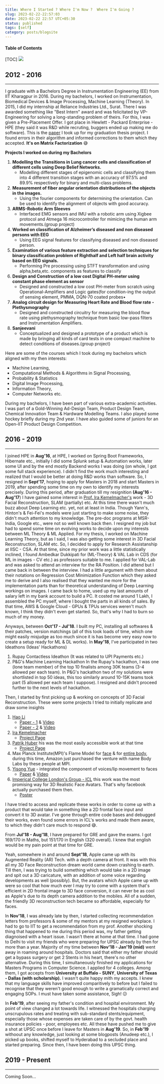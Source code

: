 ```yaml
---
title: Where I Started ? Where I'm Now ?  Where I'm Going ?
slug: 2023-02-22-22:57:03
date: 2023-02-22 22:57 UTC+05:30
status: published
tags: [self]
category: posts/blogsite
---
```


<h4>Table of Contents</h4>
[TOC]

<img align="centre" src="/images/tenor.gif">

## 2012 - 2016
---

I graduate with a Bachelors Degree in Instrumentation Engineering (EE) from IIT Kharagpur in 2016. During my bachelors, I worked on Instrumentation, Biomedical Devices & Image Processing, Machine Learning (Theory).
In 2015, I did my internship at Reliance Industries Ltd., Surat. There I was awarded something like "Best Intern" award and was felicitated by VP-Engineering for solving a long-standing problem of theirs. For this, I was given a Pre-Placement Offer. I got place in Hewlett - Packard Enterprise - HPE (they said it was R&D while recruting, buggers ended up making me do software).  This is the [paper](https://ieeexplore.ieee.org/document/6891337) I took up for my graduation thesis project. I found errors in their algorithm and informed corrections to them which they accepted. **It's on Matrix Factorization** 😅

**Projects I worked on during my Bachelors**

1. **Modelling the Transitions in Lung cancer cells and classification of different cells using Deep Belief Networks.**
	- Modelling different stages of epigenomic cells and classifying them into 4 different transition stages with an accuracy of 97.5% and 89.9% respectively for binary and multi-class problems.
2. **Measurement of fiber angular orientation distributions of the objects in the images.**
	- Using the fourier components for determining the orientation. Can be used to identify the alignment of objects with good accuracy.
3. **ARMS-Robotic Arm Sleeves**
	- Interfaced EMG sensors and IMU with a robotic arm using Xigbee protocol and Atmega 16 microcontroller for mimicing the human arm movements.(group project)
4. **Worked on classification of Alzheimer’s diseased and non diseased persons with EEG**
	- Using EEG signal features for classifying diseased and non diseased person.
5. **Examination of various feature extraction and selection techniques for binary classification problem of Righthalf and Left half brain activity based on EEG signals.**
	- Performing Pre processing using STFT transformation and using alpha,beta,etc. components as features to classify
6. **Design and Construction of a low cost Digital PH-meter using constant phase element as sensor**
	- Designed and constructed a low cost PH-meter from scratch using Operational-Amplifiers and Logic gates(for condition-ing the output of sensing element, PMMA, DQN-70 coated probes• 
7. **Analog circuit design for Measuring Heart Rate and Blood flow rate - Plethysmography**
	- Designed and constructed circuitry for measuring the blood flow rate using plethysmography technique from basic low-pass filters and Instrumentation Amplifiers.
8. **Sanjeevani**
	- Conceptualized and designed a prototype of a product which is made by bringing all kinds of card tests in one compact machine to detect conditions of diseases.(group project)

Here are some of the courses which I took during my bachelors which aligned with my then interests: 

- Machine Learning, 
- Computational Methods & Algorithms in Signal Processing, 
- Probability & Statistics
- Digital Image Processing, 
- Information Theory, 
- Computer Networks etc.

During my bachelors, I have been part of various extra-academic activities. I was part of a Gold-Winning Ad-Design Team, Product Design Team, Chemical Innovation Team & Hardware Modelling Teams. I also played some hockey briefly during my 2nd year. I have also guided some of juniors for an Open-IIT Product Design Competition. 

## 2016 - 2019
---

I joined HPE in **Aug'16**, at HPE, I worked on Spring Boot Frameworks, Hibernate etc., initially I did some Splunk setup &  Automation works, later some UI and by the end mostly Backend works I was doing (on whole, I got some full stack experience). I didn't find the work much interesting and realized that I would be better at doing R&D works than software. So, I resigned in **Sept'17**, hoping to apply for Masters in 2018 and start Masters in 2019, after spending some time on my own to identify my interests precisely. During this period, after graduation till my resignition **(Aug'16 - Aug'17**) I have gained some interest in [Prof. Ira Kemelmacher's](https://www.irakemelmacher.com/) work - 3D Facial Reconstruction, SLAM (partially) etc.
At this time there wasn't much buzz about Deep Learning etc. yet, not at least in India. Though Yann's, Hinton's & Fei-Fei's models were just starting to make some noise, they didn't much attention to my knowledge. The pre-doc programs at MSR-India, Google etc., were not so well known back then. I resigned my job but had to spend some time on evolving works to decide upon my interests between ML Theory & ML Applied. For my thesis, I worked on Machine Learning Theory, but as I said, I was also getting some interest in 3D Facial Reconstruction, SLAM etc. So, I decided to apply for Research Assistanship at IISC - CSA. At that time, since my prior work was a little statistically inclined, I found Ambedkar Dukkipati for (ML-Theory) & VAL Lab in CDS (for ML in images - CV etc.) as professors suitable to me. I applied for VAL-Lab and was asked to attend an interview for the RA Position. I did attend but I came back in between the interview. I had a little argument with them about their notations on Regression Cost Minimization Function which they asked me to derive and I also realised that they wanted me more for the implementation parts than for theoretical understanding of Deep Learning workings on images. I came back to home, used up my last amounts of salary left in my bank account to build a PC. It costed me around 1 Lakh, I assembled the PC myself, where I bought the parts in all kinds of sales. By that time, AWS & Google Cloud - GPUs & TPUs services weren't much known, I think they didn't even get started. So, that's why I had to burn so much of my money. 

Anyways, between **Oct'17 - Jul'18**. I built my PC, installing all softwares & their patches, version matchings (all of this took loads of time, which one might easily misjudge as too much since it is has become very easy now to create a setup ready for ML & DL works). 
In **May'18**,  I've participated in two Ideathons (Ideas' Hackathons) 
1. Rupay Contactless Ideathon (It was related to UPI Payments etc.)
2. P&G's Machine Learning Hackathon
In the Rupay's hackathon, I was one (lone team member) of the top 10 finalists among 30K teams (3-4 allowed per each team). 
In P&G's hackathon two of my solutions were shortlisted in top 50 ideas, this too similarly around 10-15K teams took part (5 allowed per each team I suppose). I resigned and didn't proceed further to the next levels of hackathon.

Then, I started by first picking up & working on concepts of 3D Facial Reconstruction. 
These were some projects I tried to initially replicate and draw some insights 

1. [Hao Li](https://www.hao-li.com/Hao_Li/Hao_Li_-_publications.html)
	- [Paper - 1](http://arxiv.org/pdf/1612.00523v1.pdf) & [Video](https://www.youtube.com/watch?v=qX8AIRsFmTA)
	- [Paper - 2](http://www.hao-li.com/publications/papers/siggraphAsia2017ADFSIFRTR.pdf) & [Video](https://www.youtube.com/watch?v=dERjpAaoNjk)
2. [Ira Kemelmacher](https://www.irakemelmacher.com/research)
	- [Project Page](https://www.google.com/url?q=https%3A%2F%2Fgrail.cs.washington.edu%2Fprojects%2FAudioToObama%2F&sa=D&sntz=1&usg=AOvVaw3wKphmADwZ_WeCvS9do85c)
3. [Patrik Huber](https://www.patrikhuber.ch/) his was the most easily accessible work at that time
	- [Project Page](https://www.4dface.io/)
4. Max Planck Institute(MPI)'s Flame Model for [face](https://flame.is.tue.mpg.de/) & for [entire body](https://smpl-x.is.tue.mpg.de/), during this time, Amazon just purchased the venture with name Body Labs by these people at MPI.
5. [Yisong Yue](http://www.yisongyue.com/research.php) - integrated the component of voices/lip movement to faces
	- [Paper](http://projects.yisongyue.com/visual_speech/) & [Video](https://www.youtube.com/watch?v=9zL7qejW9fE)
6. [Imperical College London's Group - ICL](https://alexlattas.com/) this work was the most promising way for 3D Realistic Face Avatars. That's why facebook actually purchased them then. 
	- [Poster](https://www.ucl.ac.uk/junior-geometry/Geo-ML-Health/poster/Alexandros-Lattas-Poster.pdf) 

I have tried to access and replicate these works in order to come up with a product that would take in something like a 2D frontal face input and convert it to 3D avatar. I've gone through entire code bases and debugged their works, even found some errors in ICL's works and made them aware, to which they didn't care much to respond 😅.

From **Jul'18 - Aug'18**, I have prepared for GRE and gave the exams. I got 169/170 in Maths, but 151/170 in English (320 overall). I knew that english would be my pain point at that time for GRE. 

Yeah, somewhere in and around **Sept'18**, Apple came up with its Augmented Reality (AR) Tech. with a depth camera at front. It was with this all my 3D Face Reconstruction dream world came down crashing to earth. Till then, I was trying to build something which would take in a 2D image and spit out a 3D caricature, with an addition of some voice regarding developments as well (possibly). But, the avatars which Apple came up with were so cool that how much ever I may try to come with a system that's efficient in 2D frontal image to 3D face conversion, it can never be as cool as Apple's due to its depth camera addition to the mobiles. All of a sudden, the friendly 3D reconstruction tech became so affordable, especially for faces.

In **Nov'18**, I was already late by then, I started collecting recommendation letters from professors & some of my mentors at my resigned workplace. I had to go to IIT to get a recommendation from my prof. Another shocking thing that happened to me during this period was, my father getting diagnoised with a heart issue. I wasn't there at home at that time. I had gone to Delhi to visit my friends who were preparing for UPSC already by then for more than a year. Majority of my time between **Nov'18 - Jan'19 (mid)** went away in roaming around hospitals. Doctors said that either my father should get a bypass surgery or get 2 Stents in his heart, there's no other alternative. During this time, I simultaneously finished my applications for Masters Programs in Computer Science. I applied for 4 colleges. Among them, I got accepts from **University at Buffalo - SUNY**,  **University of Texas - Dallas (with scholarship).** I wasn't quite happy mith my accepts. I knew that my language skills have improved comparitively to before but I failed to recognise that they weren't good enough to write a gramatically correct and engaging SOPs. I must have taken some assistance, Sigh! 😕

In **Feb'19**, after seeing my father's condition and hospital environment. My point of view changed a lot towards life. I witnessed the hospitals charging unscrupulous rates and treating with sub-standard stents/equipment, especially those whose expenses are taken care of by the govt. health insurance policies - poor, employees etc. All these have pushed me to give a shot at UPSC once before I leave for Masters in **Aug'19**. So, in **Feb'19** withoout any knowledge, just looking at some blogposts (Anudeep etc.), I picked up books, shifted myself to Hyderabad to a secluded place and started preparing. 
Since then, I have been doing this UPSC thing. 

## 2019 - Present
---

Coming Soon...